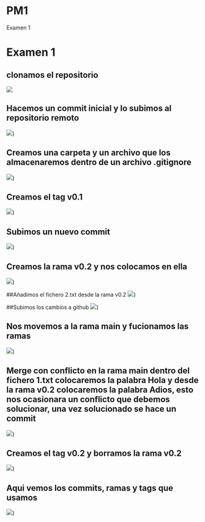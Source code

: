 # PM1
Examen 1


# Examen 1

## clonamos el repositorio
![](https://user-images.githubusercontent.com/91208072/191406693-7d8de2b0-a68d-49d5-8c91-58d723f4972a.png)

## Hacemos un commit inicial y lo subimos al repositorio remoto
![](https://user-images.githubusercontent.com/91208072/191409263-4ef28cd5-494d-4294-a03d-f9ae6ce4b065.png))

## Creamos una carpeta y un archivo que los almacenaremos dentro de un archivo .gitignore
![](https://user-images.githubusercontent.com/91208072/191410130-37691829-f4db-4a6d-a758-88e8d3cf27c3.png))

## Creamos el tag v0.1
![](https://user-images.githubusercontent.com/91208072/191410694-a0595145-7db4-4d33-ac1b-3f411eda0a49.png))

## Subimos un nuevo commit 
![](https://user-images.githubusercontent.com/91208072/191410918-67adffb6-c7fa-46c5-a3b5-dfe3c625bfa2.png))

## Creamos la rama v0.2 y nos colocamos en ella
![](https://user-images.githubusercontent.com/91208072/191411375-ef4b2998-b2ae-453e-bc09-b55d6d1bcf92.png))

##Añadimos el fichero 2.txt desde la rama v0.2
![](https://user-images.githubusercontent.com/91208072/191411745-54f492b6-9974-4e93-a2bd-8d8948d27c8a.png))

##Subimos los cambios a github
![](https://user-images.githubusercontent.com/91208072/191411882-e6926491-1ce5-4d30-b643-e286a0a6db0a.png))

## Nos movemos a la rama main y fucionamos las ramas
![](https://user-images.githubusercontent.com/91208072/191412197-29791215-5aa2-4802-831a-f8037c93a227.png))

## Merge con conflicto en la rama main dentro del fichero 1.txt colocaremos la palabra Hola y desde la rama v0.2 colocaremos la palabra Adios, esto nos ocasionara un conflicto que debemos solucionar, una vez solucionado se hace un commit
![](https://user-images.githubusercontent.com/91208072/191413242-8425491c-3496-451c-9da2-e1037d74ba09.png))

## Creamos el tag v0.2 y borramos la rama v0.2
![](https://user-images.githubusercontent.com/91208072/191413501-108930df-a160-43a3-b762-756e3cefae07.png))

## Aqui vemos los commits, ramas y tags que usamos
![](https://user-images.githubusercontent.com/91208072/191413889-043a40d5-75b8-4f25-a469-9ca3a49bd879.png))
